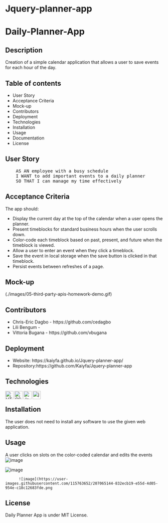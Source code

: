 # Jquery-planner-app
# Daily-Planner-App

## Description
Creation of a simple calendar application that allows a user to save events for each hour of the day.

## Table of contents
<ul>
    <li>User Story</li>
    <li>Acceptance Criteria</li>
    <li>Mock-up</li>
    <li>Contributors</li>
    <li>Deployment</li>
    <li>Technologies</li>
    <li>Installation</li>
    <li>Usage</li>
    <li>Documentation</li>
    <li>License</li>
</ul>

## User Story
<pre>
    AS AN employee with a busy schedule
    I WANT to add important events to a daily planner
    SO THAT I can manage my time effectively
</pre>

## Acceptance Criteria
The app should:
<ul>
    <li>Display the current day at the top of the calendar when a user opens the planner.</li>
    <li>Present timeblocks for standard business hours when the user scrolls down.</li>
    <li>Color-code each timeblock based on past, present, and future when the timeblock is viewed.</li>
    <li>Allow a user to enter an event when they click a timeblock.</li>
    <li>Save the event in local storage when the save button is clicked in that timeblock.</li>
    <li>Persist events between refreshes of a page.</li>
</ul>

## Mock-up
(./images/05-third-party-apis-homework-demo.gif)

## Contributors
<ul>
    <li>Chris-Eric Dagbo - https://github.com/cedagbo </li>
    <li>Lili Bengum - </li>
    <li>Vittoria Bugana - https://github.com/vbugana </li>
</ul>

## Deployment
<ul>
    <li>Website: https://kaiyfa.github.io/Jquery-planner-app/</li>
    <li>Repository:https://github.com/Kaiyfa/Jquery-planner-app </li>
</ul>

## Technologies
<img align="left" alt="HTML5" width="26px" src="https://cdn.jsdelivr.net/gh/devicons/devicon/icons/html5/html5-plain-wordmark.svg" />
<img align="left" alt="CSS3" width="26px" src="https://cdn.jsdelivr.net/gh/devicons/devicon/icons/css3/css3-plain-wordmark.svg" />
<img align="left" alt="JavaScript" width="26px" src="https://cdn.jsdelivr.net/gh/devicons/devicon/icons/javascript/javascript-original.svg" />
<img align="left" alt="jquery" width="26px" src="https://cdn.jsdelivr.net/gh/devicons/devicon/icons/jquery/jquery-plain-wordmark.svg" />
<br />

## Installation
The user does not need to install any software to use the given web application.

## Usage
A user clicks on slots on the color-coded calendar and edits the events
![image](https://user-images.githubusercontent.com/115763652/207065623-60ea1a71-1fe0-475a-a071-e22e4a510fbf.png)

![image](https://user-images.githubusercontent.com/115763652/207068884-cc287934-4b38-43e0-a94f-a4d45114b854.png)
          
          ![image](https://user-images.githubusercontent.com/115763652/207065144-832ecb19-e55d-4d05-954e-c18c12683fde.png


## License
Daily Planner App is under MIT License.

          
          

